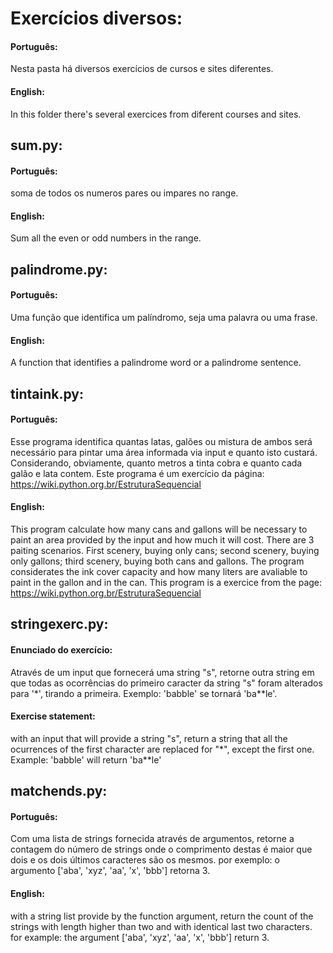 # Exercícios diversos:

#### Português:

Nesta pasta há diversos exercícios de cursos e sites diferentes.

#### English:

In this folder there's several exercices from diferent courses and sites.

## sum.py:

#### Português:

soma de todos os numeros pares ou impares no range. 

#### English:

Sum all the even or odd numbers in the range.

## palindrome.py:

#### Português:

Uma função que identifica um palíndromo, seja uma palavra ou uma frase. 

#### English:

A function that identifies a palindrome word or a palindrome sentence.

## tintaink.py:

#### Português:

Esse programa identifica quantas latas, galões ou mistura de ambos será necessário para pintar 
uma área informada via input e quanto isto custará. Considerando, obviamente, 
quanto metros a tinta cobra e quanto cada galão e lata contem. Este programa é um exercício da página: https://wiki.python.org.br/EstruturaSequencial

#### English:

This program calculate how many cans and gallons will be necessary to paint an area provided by the input and how much it will cost. There are 3 paiting scenarios. 
First scenery, buying only cans; second scenery, buying only gallons; third scenery, buying both cans and gallons. The program considerates the ink cover capacity and
how many liters are avaliable to paint in the gallon and in the can. This program is a exercice from the page: https://wiki.python.org.br/EstruturaSequencial

## stringexerc.py:

#### Enunciado do exercício:

Através de um input que fornecerá uma string "s", retorne outra string em que
todas as ocorrências do primeiro caracter da string "s"
foram alterados para '*', tirando a primeira.
Exemplo: 'babble' se tornará 'ba**le'.

#### Exercise statement:

with an input that will provide a string "s", return a string that all the ocurrences of the first
character are replaced for "*", except the first one.
Example: 'babble' will return 'ba**le'

##  matchends.py:

#### Português:

Com uma lista de strings fornecida através de argumentos, retorne a contagem do número de
strings onde o comprimento destas é maior que dois e os dois últimos caracteres são os mesmos.
por exemplo: o argumento ['aba', 'xyz', 'aa', 'x', 'bbb'] retorna 3.

#### English:

with a string list provide by the function argument, return the count of the strings with length 
higher than two and with identical last two characters.
for example: the argument ['aba', 'xyz', 'aa', 'x', 'bbb'] return 3.
